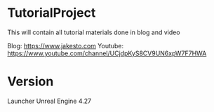 # TutorialProject
This will contain all tutorial materials done in blog and video

Blog: https://www.jakesto.com
Youtube: https://www.youtube.com/channel/UCjdpKyS8CV9UN6xpW7F7HWA

# Version
Launcher Unreal Engine 4.27
